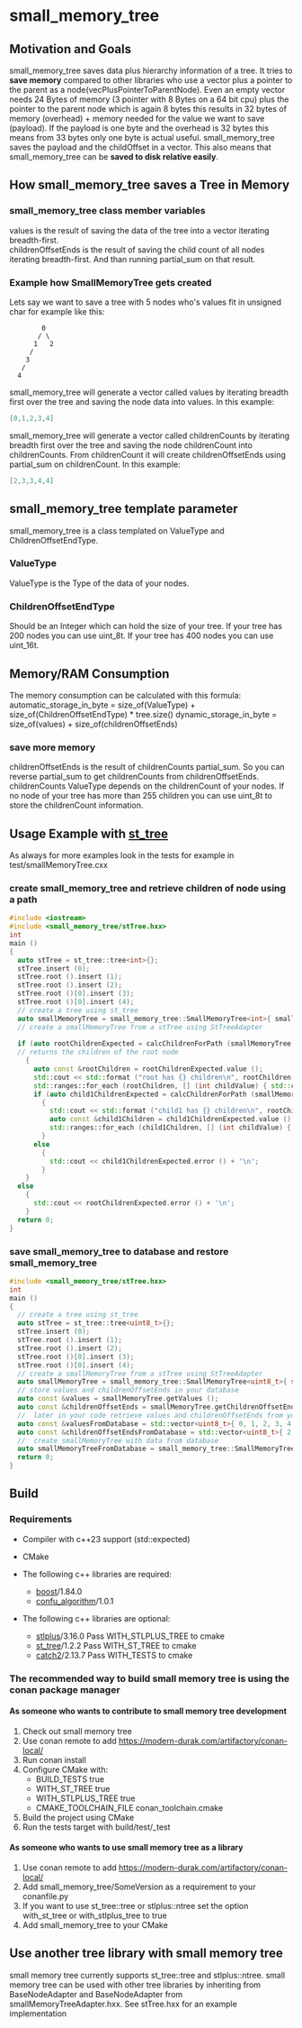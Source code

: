 # small_memory_tree
## Motivation and Goals
small_memory_tree saves data plus hierarchy information of a tree. It tries to **save memory** compared to other libraries who use a vector plus a pointer to the parent as a node(vecPlusPointerToParentNode). Even an empty vector needs 24 Bytes of memory (3 pointer with 8 Bytes on a 64 bit cpu) plus the pointer to the parent node which is again 8 bytes this results in 32 bytes of memory (overhead) + memory needed for the value we want to save (payload). If the payload is one byte and the overhead is 32 bytes this means from 33 bytes only one byte is actual useful. 
small_memory_tree saves the payload and the childOffset in a vector. This also means that small_memory_tree can be **saved to disk relative easily**.

## How small_memory_tree saves a Tree in Memory
### small_memory_tree class member variables
values is the result of saving the data of the tree into a vector iterating breadth-first.  
childrenOffsetEnds is the result of saving the child count of all nodes iterating breadth-first. And than running partial_sum on that result.

### Example how SmallMemoryTree gets created
Lets say we want to save a tree with 5 nodes who's values fit in unsigned char for example like this:
```
        0
       / \
      1   2
     /
    3
   /
  4
```
small_memory_tree will generate a vector called values by iterating breadth first over the tree and saving the node data into values. 
In this example:  
```cpp
[0,1,2,3,4]
```
small_memory_tree will generate a vector called childrenCounts by iterating breadth first over the tree and saving  the node childrenCount into childrenCounts. From childrenCount it will create childrenOffsetEnds using partial_sum on childrenCount. 
In this example:  
```cpp
[2,3,3,4,4]
```
## small_memory_tree template parameter
small_memory_tree is a class templated on ValueType and ChildrenOffsetEndType.
### ValueType
ValueType is the Type of the data of your nodes.
### ChildrenOffsetEndType
Should be an Integer which can hold the size of your tree. If your tree has 200 nodes you can use uint_8t. If your tree has 400 nodes you can use uint_16t.


## Memory/RAM Consumption
The memory consumption can be calculated with this formula:  
automatic_storage_in_byte = size_of(ValueType) + size_of(ChildrenOffsetEndType) * tree.size()
dynamic_storage_in_byte = size_of(values) + size_of(childrenOffsetEnds)

### save more memory
childrenOffsetEnds is the result of childrenCounts partial_sum. So you can reverse partial_sum to get childrenCounts from childrenOffsetEnds. childrenCounts ValueType depends on the childrenCount of your nodes. If no node of your tree has more than 255 children you can use uint_8t to store the childrenCount information.


## Usage Example with [st_tree](https://github.com/erikerlandson/st_tree)
As always for more examples look in the tests for example in test/smallMemoryTree.cxx

### create small_memory_tree and retrieve children of node using a path
```cpp
#include <iostream>
#include <small_memory_tree/stTree.hxx>
int
main ()
{
  auto stTree = st_tree::tree<int>{};
  stTree.insert (0);
  stTree.root ().insert (1);
  stTree.root ().insert (2);
  stTree.root ()[0].insert (3);
  stTree.root ()[0].insert (4);
  // create a tree using st_tree
  auto smallMemoryTree = small_memory_tree::SmallMemoryTree<int>{ small_memory_tree::StTreeAdapter{ stTree } };
  // create a smallMemoryTree from a stTree using StTreeAdapter
  
  if (auto rootChildrenExpected = calcChildrenForPath (smallMemoryTree, { 0 }))
  // returns the children of the root node
    {
      auto const &rootChildren = rootChildrenExpected.value ();
      std::cout << std::format ("root has {} children\n", rootChildren.size ());
      std::ranges::for_each (rootChildren, [] (int childValue) { std::cout << std::format ("root child value {}\n", childValue); });
      if (auto child1ChildrenExpected = calcChildrenForPath (smallMemoryTree, { 0, 1 }))
        {
          std::cout << std::format ("child1 has {} children\n", rootChildren.size ());
          auto const &child1Children = child1ChildrenExpected.value ();
          std::ranges::for_each (child1Children, [] (int childValue) { std::cout << std::format ("child1 child value {}\n", childValue); });
        }
      else
        {
          std::cout << child1ChildrenExpected.error () + '\n';
        }
    }
  else
    {
      std::cout << rootChildrenExpected.error () + '\n';
    }
  return 0;
}
```

### save small_memory_tree to database and restore small_memory_tree
```cpp
#include <small_memory_tree/stTree.hxx>
int
main ()
{
  // create a tree using st_tree
  auto stTree = st_tree::tree<uint8_t>{};
  stTree.insert (0);
  stTree.root ().insert (1);
  stTree.root ().insert (2);
  stTree.root ()[0].insert (3);
  stTree.root ()[0].insert (4);
  // create a smallMemoryTree from a stTree using StTreeAdapter
  auto smallMemoryTree = small_memory_tree::SmallMemoryTree<uint8_t>{ small_memory_tree::StTreeAdapter{ stTree } };
  // store values and childrenOffsetEnds in your database
  auto const &values = smallMemoryTree.getValues ();
  auto const &childrenOffsetEnds = smallMemoryTree.getChildrenOffsetEnds ();
  //  later in your code retrieve values and childrenOffsetEnds from your database
  auto const &valuesFromDatabase = std::vector<uint8_t>{ 0, 1, 2, 3, 4 };
  auto const &childrenOffsetEndsFromDatabase = std::vector<uint8_t>{ 2, 4, 4, 4, 4 };
  //  create smallMemoryTree with data from database
  auto smallMemoryTreeFromDatabase = small_memory_tree::SmallMemoryTree<uint8_t, uint8_t>{ valuesFromDatabase, childrenOffsetEndsFromDatabase };
  return 0;
}
```

## Build
### Requirements
- Compiler with c++23 support (std::expected)
- CMake
- The following c++ libraries are required:
  - [boost](https://github.com/boostorg/boost)/1.84.0 
  - [confu_algorithm](https://github.com/werto87/confu_algorithm)/1.0.1

- The following c++ libraries are optional:
  - [stlplus](https://github.com/werto87/stlplus3)/3.16.0  Pass WITH_STLPLUS_TREE to cmake  
  - [st_tree](https://github.com/erikerlandson/st_tree)/1.2.2  Pass WITH_ST_TREE to cmake 
  - [catch2](https://github.com/catchorg/Catch2)/2.13.7 Pass WITH_TESTS to cmake  

### The recommended way to build small memory tree is using the conan package manager
#### As someone who wants to contribute to small memory tree development
1. Check out small memory tree
2. Use conan remote to add https://modern-durak.com/artifactory/conan-local/
3. Run conan install
4. Configure CMake with:
    - BUILD_TESTS true
    - WITH_ST_TREE true
    - WITH_STLPLUS_TREE true
    - CMAKE_TOOLCHAIN_FILE conan_toolchain.cmake
5. Build the project using CMake
6. Run the tests target with build/test/_test

#### As  someone who wants to use small memory tree as a library
1. Use conan remote to add https://modern-durak.com/artifactory/conan-local/
2. Add small_memory_tree/SomeVersion as a requirement to your conanfile.py
3. If you want to use st_tree::tree or stlplus::ntree set the option with_st_tree or with_stlplus_tree to true
4. Add small_memory_tree to your CMake

## Use another tree library with small memory tree
small memory tree currently supports st_tree::tree and stlplus::ntree. small memory tree can be used with other tree libraries by inheriting from BaseNodeAdapter and BaseNodeAdapter from smallMemoryTreeAdapter.hxx. See stTree.hxx for an example implementation
### 

